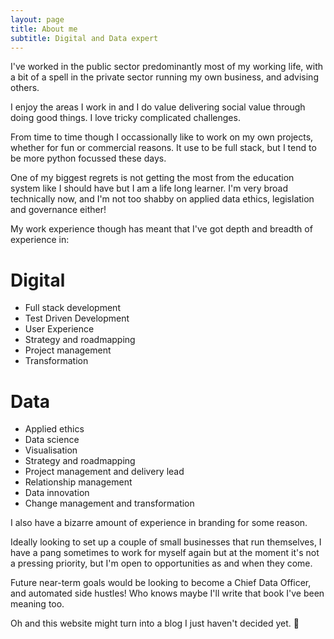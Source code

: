 ```yaml
---
layout: page
title: About me
subtitle: Digital and Data expert
---
```


I've worked in the public sector predominantly most of my working life, with a bit of a spell in the private sector running my own business, and advising others.

I enjoy the areas I work in and I do value delivering social value through doing good things. I love tricky complicated challenges.

From time to time though I occassionally like to work on my own projects, whether for fun or commercial reasons. It use to be full stack, but I tend to be more python focussed these days.

One of my biggest regrets is not getting the most from the education system like I should have but I am a life long learner. I'm very broad technically now, and I'm not too shabby on applied data ethics, legislation and governance either!

My work experience though has meant that I've got depth and breadth of experience in:
# Digital

- Full stack development
- Test Driven Development
- User Experience
- Strategy and roadmapping
- Project management
- Transformation

# Data

- Applied ethics
- Data science
- Visualisation
- Strategy and roadmapping
- Project management and delivery lead
- Relationship management
- Data innovation
- Change management and transformation

I also have a bizarre amount of experience in branding for some reason.

Ideally looking to set up a couple of small businesses that run themselves, I have a pang sometimes to work for myself again but at the moment it's not a pressing priority, but I'm open to opportunities as and when they come.

Future near-term goals would be looking to become a Chief Data Officer, and automated side hustles! Who knows maybe I'll write that book I've been meaning too.

Oh and this website might turn into a blog I just haven't decided yet. 🤔

<!-- ### my history

To be honest, I'm having some trouble remembering right now, so why don't you just watch [my movie](https://en.wikipedia.org/wiki/The_Princess_Bride_%28film%29) and it will answer **all** your questions. -->

